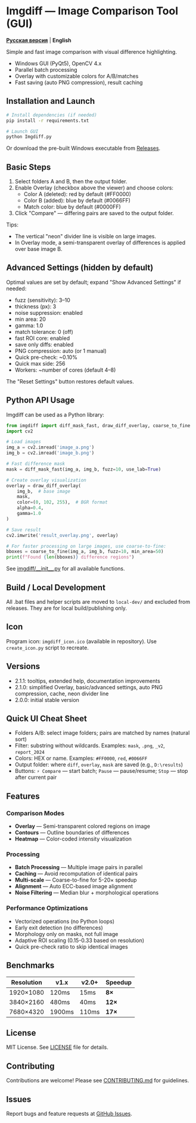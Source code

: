 # Imgdiff — Image Comparison Tool (GUI)

**[Русская версия](README.md)** | **English**

Simple and fast image comparison with visual difference highlighting.

- Windows GUI (PyQt5), OpenCV 4.x
- Parallel batch processing
- Overlay with customizable colors for A/B/matches
- Fast saving (auto PNG compression), result caching

## Installation and Launch

```bash
# Install dependencies (if needed)
pip install -r requirements.txt

# Launch GUI
python Imgdiff.py
```

Or download the pre-built Windows executable from [Releases](https://github.com/mikhalchankasm/Imgdiff/releases).

## Basic Steps

1) Select folders A and B, then the output folder.
2) Enable Overlay (checkbox above the viewer) and choose colors:
   - Color A (deleted): red by default (#FF0000)
   - Color B (added): blue by default (#0066FF)
   - Match color: blue by default (#0000FF)
3) Click "Compare" — differing pairs are saved to the output folder.

Tips:
- The vertical "neon" divider line is visible on large images.
- In Overlay mode, a semi-transparent overlay of differences is applied over base image B.

## Advanced Settings (hidden by default)

Optimal values are set by default; expand "Show Advanced Settings" if needed:
- fuzz (sensitivity): 3–10
- thickness (px): 3
- noise suppression: enabled
- min area: 20
- gamma: 1.0
- match tolerance: 0 (off)
- fast ROI core: enabled
- save only diffs: enabled
- PNG compression: auto (or 1 manual)
- Quick pre-check: ~0.10%
- Quick max side: 256
- Workers: ~number of cores (default 4–8)

The "Reset Settings" button restores default values.

## Python API Usage

Imgdiff can be used as a Python library:

```python
from imgdiff import diff_mask_fast, draw_diff_overlay, coarse_to_fine
import cv2

# Load images
img_a = cv2.imread('image_a.png')
img_b = cv2.imread('image_b.png')

# Fast difference mask
mask = diff_mask_fast(img_a, img_b, fuzz=10, use_lab=True)

# Create overlay visualization
overlay = draw_diff_overlay(
    img_b,  # base image
    mask,
    color=(0, 102, 255),  # BGR format
    alpha=0.4,
    gamma=1.0
)

# Save result
cv2.imwrite('result_overlay.png', overlay)

# For faster processing on large images, use coarse-to-fine:
bboxes = coarse_to_fine(img_a, img_b, fuzz=10, min_area=50)
print(f"Found {len(bboxes)} difference regions")
```

See [imgdiff/\_\_init\_\_.py](imgdiff/__init__.py) for all available functions.

## Build / Local Development

All .bat files and helper scripts are moved to `local-dev/` and excluded from releases. They are for local build/publishing only.

## Icon

Program icon: `imgdiff_icon.ico` (available in repository). Use `create_icon.py` script to recreate.

## Versions

- 2.1.1: tooltips, extended help, documentation improvements
- 2.1.0: simplified Overlay, basic/advanced settings, auto PNG compression, cache, neon divider line
- 2.0.0: initial stable version

## Quick UI Cheat Sheet

- Folders A/B: select image folders; pairs are matched by names (natural sort)
- Filter: substring without wildcards. Examples: `mask`, `.png`, `_v2`, `report_2024`
- Colors: HEX or name. Examples: `#FF0000`, `red`, `#0066FF`
- Output folder: where `diff`, `overlay`, `mask` are saved (e.g., `D:\results`)
- Buttons: `⚡ Compare` — start batch; `Pause` — pause/resume; `Stop` — stop after current pair

## Features

### Comparison Modes
- **Overlay** — Semi-transparent colored regions on image
- **Contours** — Outline boundaries of differences
- **Heatmap** — Color-coded intensity visualization

### Processing
- **Batch Processing** — Multiple image pairs in parallel
- **Caching** — Avoid recomputation of identical pairs
- **Multi-scale** — Coarse-to-fine for 5-20× speedup
- **Alignment** — Auto ECC-based image alignment
- **Noise Filtering** — Median blur + morphological operations

### Performance Optimizations
- Vectorized operations (no Python loops)
- Early exit detection (no differences)
- Morphology only on masks, not full image
- Adaptive ROI scaling (0.15-0.33 based on resolution)
- Quick pre-check ratio to skip identical images

## Benchmarks

| Resolution | v1.x | v2.0+ | Speedup |
|------------|------|-------|---------|
| 1920×1080 | 120ms | 15ms | **8×** |
| 3840×2160 | 480ms | 40ms | **12×** |
| 7680×4320 | 1900ms | 110ms | **17×** |

## License

MIT License. See [LICENSE](LICENSE) file for details.

## Contributing

Contributions are welcome! Please see [CONTRIBUTING.md](CONTRIBUTING.md) for guidelines.

## Issues

Report bugs and feature requests at [GitHub Issues](https://github.com/mikhalchankasm/Imgdiff/issues).

